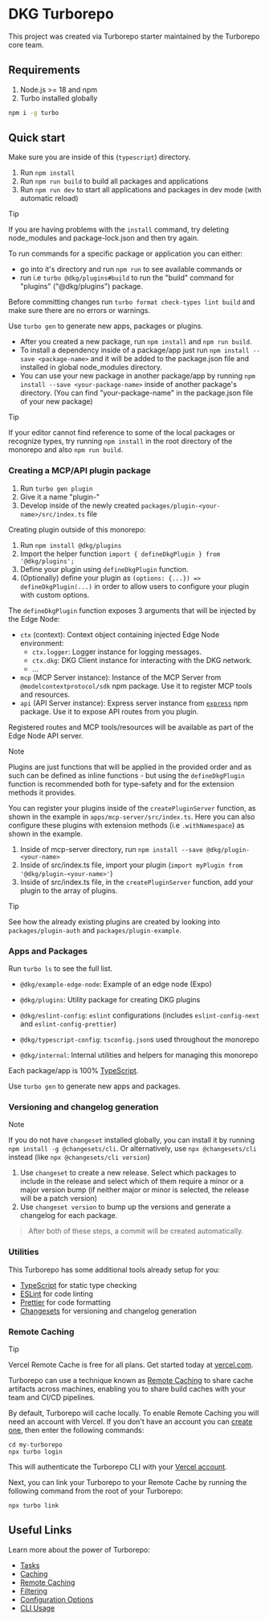 # DKG Turborepo

This project was created via Turborepo starter maintained by the Turborepo core team.

## Requirements

1. Node.js >= 18 and npm
2. Turbo installed globally

```sh
npm i -g turbo
```

## Quick start

Make sure you are inside of this (`typescript`) directory.

1. Run `npm install`
2. Run `npm run build` to build all packages and applications
3. Run `npm run dev` to start all applications and packages in dev mode (with automatic reload)

> [!TIP]
> If you are having problems with the `install` command, try deleting node_modules and package-lock.json
> and then try again.

To run commands for a specific package or application you can either:

- go into it's directory and run `npm run` to see available commands or
- run i.e `turbo @dkg/plugins#build` to run the "build" command for "plugins" ("@dkg/plugins") package.

Before committing changes run `turbo format check-types lint build` and make sure there are no errors or warnings.

Use `turbo gen` to generate new apps, packages or plugins.

- After you created a new package, run `npm install` and `npm run build`.
- To install a dependency inside of a package/app just run `npm install --save <package-name>`
  and it will be added to the package.json file and installed in global node_modules directory.
- You can use your new package in another package/app by running `npm install --save <your-package-name>` inside of another package's directory. (You can find "your-package-name" in the package.json file of your new package)

> [!TIP]
> If your editor cannot find reference to some of the local packages or recognize types, try running `npm install` in the root directory of the monorepo and also `npm run build`.

### Creating a MCP/API plugin package

1. Run `turbo gen plugin`
2. Give it a name "plugin-<your-name>"
3. Develop inside of the newly created `packages/plugin-<your-name>/src/index.ts` file

Creating plugin outside of this monorepo:

1. Run `npm install @dkg/plugins`
2. Import the helper function `import { defineDkgPlugin } from '@dkg/plugins';`
3. Define your plugin using `defineDkgPlugin` function.
4. (Optionally) define your plugin as `(options: {...}) => defineDkgPlugin(...)` in order to allow users
   to configure your plugin with custom options.

The `defineDkgPlugin` function exposes 3 arguments that will be injected by the Edge Node:

- `ctx` (context): Context object containing injected Edge Node environment:
  - `ctx.logger`: Logger instance for logging messages.
  - `ctx.dkg`: DKG Client instance for interacting with the DKG network.
  - ...
- `mcp` (MCP Server instance): Instance of the MCP Server from `@modelcontextprotocol/sdk` npm package.
  Use it to register MCP tools and resources.
- `api` (API Server instance): Express server instance from [`express`](https://expressjs.com/) npm package.
  Use it to expose API routes from you plugin.

Registered routes and MCP tools/resources will be available as part of the Edge Node API server.

> [!NOTE]
> Plugins are just functions that will be applied in the provided order and
> as such can be defined as inline functions - but using the `defineDkgPlugin` function
> is recommended both for type-safety and for the extension methods it provides.

You can register your plugins inside of the `createPluginServer` function, as shown in the example in
`apps/mcp-server/src/index.ts`.
Here you can also configure these plugins with extension methods (i.e `.withNamespace`) as shown in the example.

1. Inside of mcp-server directory, run `npm install --save @dkg/plugin-<your-name>`
2. Inside of src/index.ts file, import your plugin (`import myPlugin from '@dkg/plugin-<your-name>'`)
3. Inside of src/index.ts file, in the `createPluginServer` function, add your plugin to the array of plugins.

> [!TIP]
> See how the already existing plugins are created by looking into `packages/plugin-auth` and `packages/plugin-example`.

### Apps and Packages

Run `turbo ls` to see the full list.

- `@dkg/example-edge-node`: Example of an edge node (Expo)

- `@dkg/plugins`: Utility package for creating DKG plugins
- `@dkg/eslint-config`: `eslint` configurations (includes `eslint-config-next` and `eslint-config-prettier`)
- `@dkg/typescript-config`: `tsconfig.json`s used throughout the monorepo
- `@dkg/internal`: Internal utilities and helpers for managing this monorepo

Each package/app is 100% [TypeScript](https://www.typescriptlang.org/).

Use `turbo gen` to generate new apps and packages.

### Versioning and changelog generation

> [!NOTE]
> If you do not have `changeset` installed globally, you can install it by running `npm install -g @changesets/cli`.
> Or alternatively, use `npx @changesets/cli` instead (like `npx @changesets/cli version`)

1. Use `changeset` to create a new release. Select which packages to include in the release and select which of them require a minor or a major version bump (if neither major or minor is selected, the release will be a patch version)
2. Use `changeset version` to bump up the versions and generate a changelog for each package.

> After both of these steps, a commit will be created automatically.

### Utilities

This Turborepo has some additional tools already setup for you:

- [TypeScript](https://www.typescriptlang.org/) for static type checking
- [ESLint](https://eslint.org/) for code linting
- [Prettier](https://prettier.io) for code formatting
- [Changesets](https://github.com/changesets/changesets) for versioning and changelog generation

### Remote Caching

> [!TIP]
> Vercel Remote Cache is free for all plans. Get started today at [vercel.com](https://vercel.com/signup?/signup?utm_source=remote-cache-sdk&utm_campaign=free_remote_cache).

Turborepo can use a technique known as [Remote Caching](https://turborepo.com/docs/core-concepts/remote-caching) to share cache artifacts across machines, enabling you to share build caches with your team and CI/CD pipelines.

By default, Turborepo will cache locally. To enable Remote Caching you will need an account with Vercel. If you don't have an account you can [create one](https://vercel.com/signup?utm_source=turborepo-examples), then enter the following commands:

```
cd my-turborepo
npx turbo login
```

This will authenticate the Turborepo CLI with your [Vercel account](https://vercel.com/docs/concepts/personal-accounts/overview).

Next, you can link your Turborepo to your Remote Cache by running the following command from the root of your Turborepo:

```
npx turbo link
```

## Useful Links

Learn more about the power of Turborepo:

- [Tasks](https://turborepo.com/docs/crafting-your-repository/running-tasks)
- [Caching](https://turborepo.com/docs/crafting-your-repository/caching)
- [Remote Caching](https://turborepo.com/docs/core-concepts/remote-caching)
- [Filtering](https://turborepo.com/docs/crafting-your-repository/running-tasks#using-filters)
- [Configuration Options](https://turborepo.com/docs/reference/configuration)
- [CLI Usage](https://turborepo.com/docs/reference/command-line-reference)
